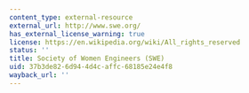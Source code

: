 ```yaml
---
content_type: external-resource
external_url: http://www.swe.org/
has_external_license_warning: true
license: https://en.wikipedia.org/wiki/All_rights_reserved
status: ''
title: Society of Women Engineers (SWE)
uid: 37b3de82-6d94-4d4c-affc-68185e24e4f8
wayback_url: ''
---
```

